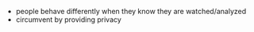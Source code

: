 - people behave differently when they know they are watched/analyzed
- circumvent by providing privacy
